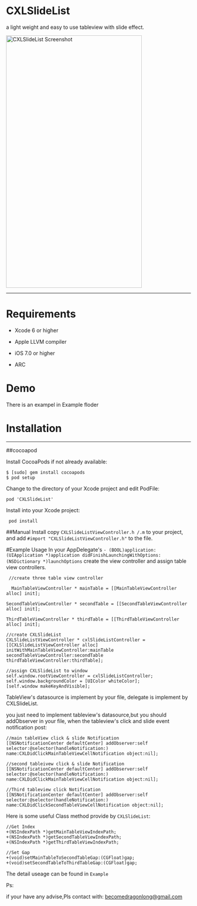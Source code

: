 # CXLSlideList
a light weight and easy to use tableview with slide effect.


<img src="https://github.com/becomedragon/CXLSlideList/blob/master/Slide.gif?raw=true" alt="CXLSlideList Screenshot" width="370" height="686"/>

----
# Requirements
* Xcode 6 or higher

* Apple LLVM compiler

* iOS 7.0 or higher

* ARC

# Demo
There is an exampel in Example floder

# Installation
-----
##cocoapod


Install CocoaPods if not already available:
   
    $ [sudo] gem install cocoapods
    $ pod setup

Change to the directory of your Xcode project and edit PodFile:

    pod 'CXLSlideList'

Install into your Xcode project:
  
     pod install

##Manual Install
copy `CXLSlideListViewController.h /.m` to your project, and add `#import "CXLSlideListViewController.h"` to the file.

#Example Usage
In your AppDelegate's `- (BOOL)application:(UIApplication *)application didFinishLaunchingWithOptions:(NSDictionary *)launchOptions` create the view controller and assign table view controllers.
  
     //create three table view controller
     
      MainTableViewController * mainTable = [[MainTableViewController alloc] init];
       
    SecondTableViewController * secondTable = [[SecondTableViewController alloc] init];
    
    ThirdTableViewController * thirdTable = [[ThirdTableViewController alloc] init];
    
    //create CXLSlideList
    CXLSlideListViewController * cxlSlideListController = [[CXLSlideListViewController alloc] initWithMainTableViewController:mainTable secondTableViewController:secondTable thirdTableViewController:thirdTable];
    
    //assign CXLSlideList to window
    self.window.rootViewController = cxlSlideListController;
    self.window.backgroundColor = [UIColor whiteColor];
    [self.window makeKeyAndVisible];
 

TableView's datasource is implement by your file, delegate is implement by CXLSlideList.

you just need to implement tableview's datasource,but you should addObserver in your file, when the tableview's click and slide event notification post:

    //main tableView click & slide Notification
    [[NSNotificationCenter defaultCenter] addObserver:self selector:@selector(handleNotification:) name:CXLDidClickMainTableViewCellNotification object:nil];
    
    //second tableivew click & slide Notification
    [[NSNotificationCenter defaultCenter] addObserver:self selector:@selector(handleNotification:) name:CXLDidClickMainTableViewCellNotification object:nil];
    
    //Third tableview click Notification
    [[NSNotificationCenter defaultCenter] addObserver:self selector:@selector(handleNotification:) name:CXLDidClickSecondTableViewCellNotification object:nil];
    
Here is some useful Class method provide by `CXLSlideList`:

    //Get Index
    +(NSIndexPath *)getMainTableViewIndexPath;
    +(NSIndexPath *)getSecondTableViewIndexPath;
    +(NSIndexPath *)getThirdTableViewIndexPath;

    //Set Gap
    +(void)setMainTableToSecondTableGap:(CGFloat)gap;
    +(void)setSecondTableToThirdTableGap:(CGFloat)gap;


The detail useage can be found in `Example`

Ps:

if your have any advise,Pls contact with: becomedragonlong@gmail.com